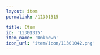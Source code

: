 ```yaml
---
layout: item
permalink: /11301315

title: Item
id: '11301315'
item_name: 'Unknown'
icon_url: 'item/icon/11301042.png'
---
```

